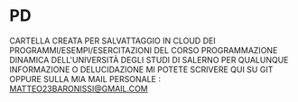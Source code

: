 # PD
  CARTELLA CREATA PER SALVATTAGGIO IN CLOUD
  DEI PROGRAMMI/ESEMPI/ESERCITAZIONI DEL CORSO PROGRAMMAZIONE DINAMICA DELL'UNIVERSITÀ DEGLI STUDI DI SALERNO
  PER QUALUNQUE INFORMAZIONE O DELUCIDAZIONE MI POTETE SCRIVERE QUI SU GIT
  OPPURE SULLA MIA MAIL PERSONALE : MATTEO23BARONISSI@GMAIL.COM
